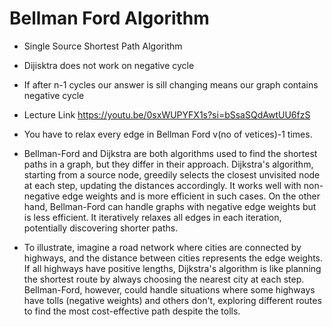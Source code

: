 # Bellman Ford Algorithm
- Single Source Shortest Path Algorithm
- Dijisktra does not work on negative cycle
- If after n-1 cycles our answer is sill changing means our graph contains negative cycle
- Lecture Link
  https://youtu.be/0sxWUPYFX1s?si=bSsaSQdAwtUU6fzS
- You have to relax every edge in Bellman Ford v(no of vetices)-1 times.
- Bellman-Ford and Dijkstra are both algorithms used to find the shortest paths in a graph, but they differ in their approach. Dijkstra's algorithm, starting from a source node, greedily selects the closest unvisited node at each step, updating the distances accordingly. It works well with non-negative edge weights and is more efficient in such cases. On the other hand, Bellman-Ford can handle graphs with negative edge weights but is less efficient. It iteratively relaxes all edges in each iteration, potentially discovering shorter paths.

- To illustrate, imagine a road network where cities are connected by highways, and the distance between cities represents the edge weights. If all highways have positive lengths, Dijkstra's algorithm is like planning the shortest route by always choosing the nearest city at each step. Bellman-Ford, however, could handle situations where some highways have tolls (negative weights) and others don't, exploring different routes to find the most cost-effective path despite the tolls.
